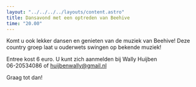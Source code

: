 ```yaml
---
layout: "../../../../layouts/content.astro"
title: Dansavond met een optreden van Beehive
time: "20.00"
---
```


Komt u ook lekker dansen en genieten van de muziek van Beehive!
Deze country groep laat u ouderwets swingen op bekende muziek!

Entree kost 6 euro.
U kunt zich aanmelden bij Wally Huijben  
06-20534086 of huijbenwally@gmail.nl

Graag tot dan!
